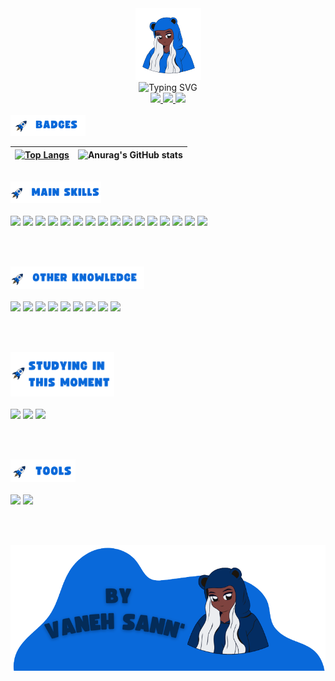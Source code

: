 <!-- Intro - Header -->

<div align="center">
  <img src="https://github.com/VanehSann/VanehSann/blob/main/Purple_Blue_Pink_Cute_Anime_Gaming_Livestream_Twitch_Screen__3_-removebg-preview%20(1).png" />
</div>
<div align="center">
  <img src="https://readme-typing-svg.demolab.com?font=Gloria+Hallelujah&weight=700&duration=1000&pause=1000&color=0969DA&center=true&vCenter=true&width=500&height=60&lines=+WELCOME+TO+MY+GITHUB+%3A)++;I'M+VANESSA+SANTOS.;+I'M+A+FULL+STACK+WEB+DEVELOPER...;+...AND+STUDENT+AT+TRYBE...;+...FROM+BRAZIL." alt="Typing SVG" />
</div>

<!-- Intro - Header -->

<!-- Social -->
<div align="center">

  <a href="https://www.linkedin.com/in/vanehsann/">
    <img src="https://img.shields.io/badge/LinkedIn-0969da?style=for-the-badge&logo=linkedin&logoColor=white"  target="_blank"/>
  </a>

  <a href="https://wa.me/5581985613870?text=Oie.%20Vim%20pelo%20Github..."  target="_blank">
    <img src="https://img.shields.io/badge/Whatsapp-0969da?style=for-the-badge&logo=whatsapp&logoColor=white" />
  </a>

  <a href="mailto:vanessacbsantos22@gmail.com"  target="_blank">
    <img src="https://img.shields.io/badge/Gmail-0969da?style=for-the-badge&logo=gmail&logoColor=white" />
  </a>
</div>

<!-- Social -->
<br>
<!-- ### Badges -->

<img src="https://github.com/VanehSann/VanehSann/blob/main/Purple_Blue_Pink_Cute_Anime_Gaming_Livestream_Twitch_Screen__4___1_-removebg-preview.png" alt="social media linkedin" width="120px" />

| [![Top Langs](https://github-readme-stats.vercel.app/api/top-langs/?username=vanehsann&layout=compact&theme=transparent&hide_border=true)](https://github.com/vanehsann/github-readme-stats) | ![Anurag's GitHub stats](https://github-readme-stats.vercel.app/api?username=vanehsann&show_icons=false&include_all_commits=true&theme=transparent&hide=issues,prs&hide_border=true) |
| :-: | :-: |

<!-- ### Badges -->
<br>
<!-- Main Skills -->
<div>
  <img src="https://github.com/VanehSann/VanehSann/blob/main/2__1_-removebg-preview.png" width="145px" />
</div>
<br>
<div>
  <img src="https://img.shields.io/badge/HTML-0969da?style=for-the-badge&logo=html5&logoColor=white" />

  <img src="https://img.shields.io/badge/CSS-0969da?&style=for-the-badge&logo=css3&logoColor=white" />

  <img src="https://img.shields.io/badge/JavaScript-0969da?style=for-the-badge&logo=javascript&logoColor=white" />

  <img src="https://img.shields.io/badge/React-0969da?style=for-the-badge&logo=react&logoColor=61DAFB" />

  <img src="https://img.shields.io/badge/Redux-0969da?style=for-the-badge&logo=redux&logoColor=white" />

  <img src="https://img.shields.io/badge/Node.js-0969da?style=for-the-badge&logo=node.js&logoColor=white" />

  <img src="https://img.shields.io/badge/Express.js-0969da?style=for-the-badge" />

  <img src="https://img.shields.io/badge/MySQL-0969da?style=for-the-badge&logo=mysql&logoColor=white" />

  <img src="https://img.shields.io/badge/TypeScript-0969da?style=for-the-badge&logo=typescript&logoColor=white" />

  <img src="https://img.shields.io/badge/Python-0969da?style=for-the-badge&logo=python&logoColor=white" />

  <img src="https://img.shields.io/badge/Jest-0969da?style=for-the-badge&logo=Jest&logoColor=white" />

  <img src="https://img.shields.io/badge/sequelize-0969da?style=for-the-badge&logo=sequelize&logoColor=white" />
  
  <img src="https://img.shields.io/badge/Docker-0969da?style=for-the-badge&logo=docker&logoColor=white" />
  
  <img src="https://img.shields.io/badge/Git-0969da?style=for-the-badge&logo=git&logoColor=white" />
  
  <img src="https://img.shields.io/badge/Windows-0969da?style=for-the-badge&logo=windows&logoColor=white" />
  
  <img src="https://img.shields.io/badge/Linux-0969da?style=for-the-badge&logo=linux&logoColor=white" />

</div>

<!-- Main Skills -->
<br><br>
<!-- Other Knowledge -->

<div>
  <img src="https://github.com/VanehSann/VanehSann/blob/main/2__2_-removebg-preview.png" width="214x" />
</div>
<br>
<div>
  
  <img src="https://img.shields.io/badge/Typescript-0969da?style=for-the-badge&logo=typescript&logoColor=white" />

  <img src="https://img.shields.io/badge/Python-0969da?style=for-the-badge&logo=python&logoColor=white" />

  <img src="https://img.shields.io/badge/Heroku-0969da?style=for-the-badge&logo=heroku&logoColor=white" />

  <img src="https://img.shields.io/badge/MongoDB-0969da?style=for-the-badge&logo=mongodb&logoColor=white" />
  
  <img src="https://img.shields.io/badge/SQLite-0969da?style=for-the-badge&logo=sqlite&logoColor=white" />
 
  <img src="https://img.shields.io/badge/Flask-0969da?style=for-the-badge&logo=flask&logoColor=white" />

  <img src="https://img.shields.io/badge/Tailwind_CSS-0969da?style=for-the-badge&logo=tailwind-css&logoColor=white" />
  
  <img src="https://img.shields.io/badge/Bootstrap-0969da?style=for-the-badge&logo=bootstrap&logoColor=white" />

  <img src="https://img.shields.io/badge/PHP-0969da?style=for-the-badge&logo=php&logoColor=white" />

</div>

<!-- Other Knowledge -->
<br><br>
<!-- Studying in this moment -->
<div> 
  <img src="https://github.com/VanehSann/VanehSann/blob/main/1__1_-removebg-preview.png" width="166px" />
</div>
<br>
<div>
  
  <img src="https://img.shields.io/badge/Python-0969da?style=for-the-badge&logo=python&logoColor=white" />

  <img src="https://img.shields.io/badge/Typescript-0969da?style=for-the-badge&logo=typescript&logoColor=white" />

  <img src="https://img.shields.io/badge/Angular-0969da?style=for-the-badge&logo=angular&logoColor=white" />

</div>

<!-- Studying in this moment -->
<br><br>
<!-- Tools -->
<div> 
  <img src="https://github.com/VanehSann/VanehSann/blob/main/2__3_-removebg-preview.png" width="104px" />
</div>
<br>
<div>
  
  <img src="https://img.shields.io/badge/Adobe%20Illustrator-0969da?style=for-the-badge&logo=adobe%20illustrator&logoColor=white" />

  <img src="https://img.shields.io/badge/Adobe%20Photoshop-0969da?style=for-the-badge&logo=Adobe%20Photoshop&logoColor=white" />

</div>

<!-- Tools -->
<br><br>
<!-- Intro - Footer -->
<div align="center">
  <img src="https://github.com/VanehSann/VanehSann/blob/main/3__1_-removebg-preview.png" alt="trybe student web full stack nodejs react" />
</div>
<!-- Intro - Footer -->
